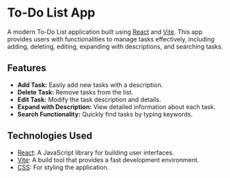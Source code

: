 # To-Do List App

A modern To-Do List application built using [React](https://reactjs.org/) and [Vite](https://vitejs.dev/). This app provides users with functionalities to manage tasks effectively, including adding, deleting, editing, expanding with descriptions, and searching tasks.



## Features

- **Add Task:** Easily add new tasks with a description.
- **Delete Task:** Remove tasks from the list.
- **Edit Task:** Modify the task description and details.
- **Expand with Description:** View detailed information about each task.
- **Search Functionality:** Quickly find tasks by typing keywords.

## Technologies Used

- [React](https://reactjs.org/): A JavaScript library for building user interfaces.
- [Vite](https://vitejs.dev/): A build tool that provides a fast development environment.
- [CSS](https://developer.mozilla.org/en-US/docs/Web/CSS): For styling the application.




